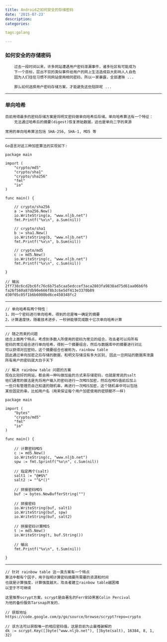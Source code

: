```yaml
---
title: Android之如何安全的存储密码
date: '2015-07-23'
description:
categories:

tags:golang

---
```


>

### 如何安全的存储密码

>

		过去一段时间以来，许多网站遭遇用户密码泄漏事件，诸多社区有可能成为
		下一个目标，层出不穷的类似事件给用户的网上生活造成巨大影响人人自危
		因为人们往往习惯不同网站使用相同密码，所以一家暴露，全部遭殃 ...

		那么如何选择用户密码存储方案，才能避免这些陷阱呢 ...

>

---

>

### 单向哈希

>

	目前用得最多的密码存储方案是将明文密码做单向哈希后存储，单向哈希算法有一个特征：
		无法通过哈希后的摘要(digest)恢复原始数据，这也是单向二字的来源

>

	常用的单向哈希算法包括 SHA-256, SHA-1, MD5 等

>

---

>

	Go语言对这三种加密算法的实现如下:

	package main

	import (
		"crypto/md5"
		"crypto/sha1"
		"crypto/sha256"
		"fmt"
		"io"
	)

	func main() {

		// crypto/sha256
		a := sha256.New()
		io.WriteString(a, "www.nljb.net")
		fmt.Printf("%x\n", a.Sum(nil))

		// crypto/sha1
		b := sha1.New()
		io.WriteString(b, "www.nljb.net")
		fmt.Printf("%x\n", b.Sum(nil))

		// crypto/md5
		c := md5.New()
		io.WriteString(c, "www.nljb.net")
		fmt.Printf("%x\n", c.Sum(nil))

	}

	// 输出
	2ff738c6cd2bc6fc76c6b75a5caa5edccef3aca2803fa9838ad75d61aa06b6f6
	fa26f560a87db90e666f8b3c6e5df413e3370b89
	d30f05c05f1b6b6000bd6ce450348fc2

>

---

>

    // 单向哈希有两个特性：
    1，同一个密码进行单向哈希，得到的总是唯一确定的摘要
    2，计算速度快，随着技术进步，一秒钟能够完成数十亿次单向哈希计算

>

---

>

    // 随之而来的问题
    结合上面两个特点，考虑到多数人所使用的密码为常见的组合，攻击者可以将所有
    密码的常见组合进行单向哈希，得到一个摘要组合，然后与数据库中的摘要进行对比
    可以获得对应密码，这个摘要组合也被称为，rainbow table
    因此通过单向加密之后存储的数据，和明文存储没有多大区别, 因此一旦网站的数据库泄露
    所有用户的密码就大白于天下

>

    // 解决 rainbow table 问题的方案
    现在比较好的网站，都会用一种叫做加盐的方式来存储密码，也就是常说的salt
    他们通常的做法是先将用户输入的密码进行一次MD5加密，然后在MD5值前后加上
    一些只有管理员自己知道的随机串，再进行一次MD5加密，这个随机串中可以包括
    某些固定的串，比如用户名（用来保证每个用户加密使用的密钥都不一样)

>

	package main

	import (
		"bytes"
		"crypto/md5"
		"fmt"
		"io"
	)

	func main() {

		// 计算密码MD5
		c := md5.New()
		io.WriteString(c, "www.nljb.net")
		spw := fmt.Sprintf("%x\n", c.Sum(nil))

		// 指定两个(salt)
		salt1 := "@#$%"
		salt2 := "^&*()"

		// 拼接密码MD5
		buf := bytes.NewBufferString("")

		// 拼接密码
		io.WriteString(buf, salt1)
		io.WriteString(buf, spw)
		io.WriteString(buf, salt2)

		// 拼接密码计算MD5
		t := md5.New()
		io.WriteString(t, buf.String())

		// 输出
		fmt.Printf("%x\n", t.Sum(nil))

	}

>

---

>

	// 针对 rainbow table 这一类方案有一个特点
	算法中都有个因子，用于指明计算密码摘要所需要的资源和时间
	也就是计算强度，计算强度越大，攻击者建立rainbow table越困难
	以至于不可继续

>

	这里推荐scrypt方案，scrypt是由著名的FerrBSD黑客Colin Percival
	为他的备份服务Tarsnap开发的.

>

	// 获取地址
	https://code.google.com/p/go/source/browse/scrypt?repo=crypto

	// 该方法可以获取唯一的相应密码值，这是目前为止最难破解的
	dk := scrypt.Key([]byte("www.nljb.net"), []byte(salt), 16384, 8, 1, 32)

